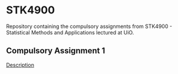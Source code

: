 # STK4900
Repository containing the compulsory assignments from STK4900 - Statistical Methods and Applications lectured at UiO. 

## Compulsory Assignment 1
[Description](https://www.uio.no/studier/emner/matnat/math/STK4900/v19/mandatory/oblig1_19.pdf)
